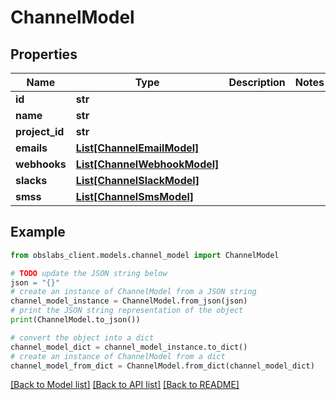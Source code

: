 # ChannelModel


## Properties

Name | Type | Description | Notes
------------ | ------------- | ------------- | -------------
**id** | **str** |  | 
**name** | **str** |  | 
**project_id** | **str** |  | 
**emails** | [**List[ChannelEmailModel]**](ChannelEmailModel.md) |  | 
**webhooks** | [**List[ChannelWebhookModel]**](ChannelWebhookModel.md) |  | 
**slacks** | [**List[ChannelSlackModel]**](ChannelSlackModel.md) |  | 
**smss** | [**List[ChannelSmsModel]**](ChannelSmsModel.md) |  | 

## Example

```python
from obslabs_client.models.channel_model import ChannelModel

# TODO update the JSON string below
json = "{}"
# create an instance of ChannelModel from a JSON string
channel_model_instance = ChannelModel.from_json(json)
# print the JSON string representation of the object
print(ChannelModel.to_json())

# convert the object into a dict
channel_model_dict = channel_model_instance.to_dict()
# create an instance of ChannelModel from a dict
channel_model_from_dict = ChannelModel.from_dict(channel_model_dict)
```
[[Back to Model list]](../README.md#documentation-for-models) [[Back to API list]](../README.md#documentation-for-api-endpoints) [[Back to README]](../README.md)


